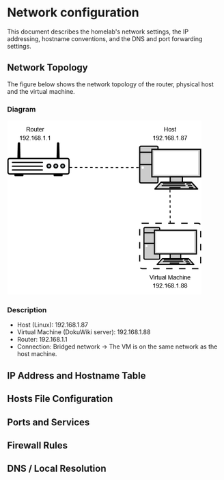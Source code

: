 # Network configuration

This document describes the homelab's network settings, the IP addressing, hostname conventions, and the DNS and port forwarding settings.

## Network Topology

The figure below shows the network topology of the router, physical host and the virtual machine.

### Diagram

![Network Topology](/images/Network_topology.png)

### Description

- Host (Linux): 192.168.1.87
- Virtual Machine (DokuWiki server): 192.168.1.88
- Router: 192.168.1.1
- Connection: Bridged network → The VM is on the same network as the host machine.

## IP Address and Hostname Table

## Hosts File Configuration

## Ports and Services

## Firewall Rules

## DNS / Local Resolution

